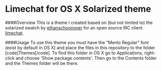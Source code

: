 # Limechat for OS X Solarized theme

####Overview
This is a theme I created based on (but not limited to) the solarized swatch by [ethanschoonover](http://ethanschoonover.com/solarized) for an open source IRC client [limechat](https://github.com/psychs/limechat).

####Usage
To use this theme you must have the "Menlo Regular" font (exist by default in OS X) and place the files in this repository to the folder [code]Themes[/code]. To find this folder in OS X go to Applications, right-click and choose 'Show package contents'. Then go to the Contents folder and the Themes folder will be there.
